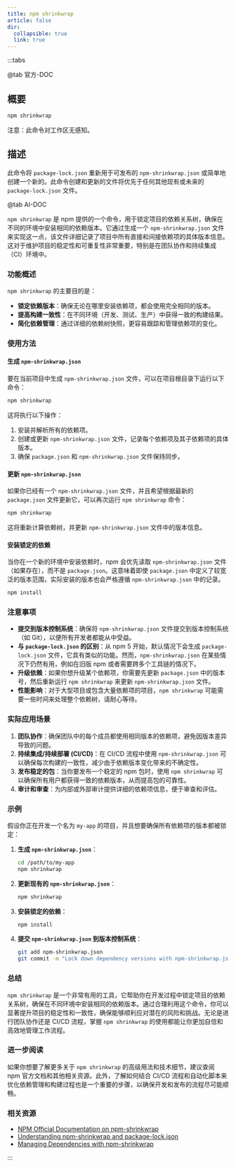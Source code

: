 ```yaml
---
title: npm shrinkwrap
article: false
dir:
  collapsible: true
  link: true
---
```


:::tabs

@tab 官方-DOC

## 概要



```bash
npm shrinkwrap
```

注意：此命令对工作区无感知。

## 描述

此命令将 `package-lock.json` 重新用于可发布的 `npm-shrinkwrap.json` 或简单地创建一个新的。此命令创建和更新的文件将优先于任何其他现有或未来的 `package-lock.json` 文件。

@tab AI-DOC

`npm shrinkwrap` 是 npm 提供的一个命令，用于锁定项目的依赖关系树，确保在不同的环境中安装相同的依赖版本。它通过生成一个 `npm-shrinkwrap.json` 文件来实现这一点，该文件详细记录了项目中所有直接和间接依赖项的具体版本信息。这对于维护项目的稳定性和可重复性非常重要，特别是在团队协作和持续集成（CI）环境中。

### 功能概述

`npm shrinkwrap` 的主要目的是：

- **锁定依赖版本**：确保无论在哪里安装依赖项，都会使用完全相同的版本。
- **提高构建一致性**：在不同环境（开发、测试、生产）中获得一致的构建结果。
- **简化依赖管理**：通过详细的依赖树快照，更容易跟踪和管理依赖项的变化。

### 使用方法

#### 生成 `npm-shrinkwrap.json`

要在当前项目中生成 `npm-shrinkwrap.json` 文件，可以在项目根目录下运行以下命令：

```bash
npm shrinkwrap
```

这将执行以下操作：

1. 安装并解析所有的依赖项。
2. 创建或更新 `npm-shrinkwrap.json` 文件，记录每个依赖项及其子依赖项的具体版本。
3. 确保 `package.json` 和 `npm-shrinkwrap.json` 文件保持同步。

#### 更新 `npm-shrinkwrap.json`

如果你已经有一个 `npm-shrinkwrap.json` 文件，并且希望根据最新的 `package.json` 文件更新它，可以再次运行 `npm shrinkwrap` 命令：

```bash
npm shrinkwrap
```

这将重新计算依赖树，并更新 `npm-shrinkwrap.json` 文件中的版本信息。

#### 安装锁定的依赖

当你在一个新的环境中安装依赖时，npm 会优先读取 `npm-shrinkwrap.json` 文件（如果存在），而不是 `package.json`。这意味着即使 `package.json` 中定义了较宽泛的版本范围，实际安装的版本也会严格遵循 `npm-shrinkwrap.json` 中的记录。

```bash
npm install
```

### 注意事项

- **提交到版本控制系统**：确保将 `npm-shrinkwrap.json` 文件提交到版本控制系统（如 Git），以便所有开发者都能从中受益。
- **与 `package-lock.json` 的区别**：从 npm 5 开始，默认情况下会生成 `package-lock.json` 文件，它具有类似的功能。然而，`npm-shrinkwrap.json` 在某些情况下仍然有用，例如在旧版 npm 或者需要跨多个工具链的情况下。
- **升级依赖**：如果你想升级某个依赖项，你需要先更新 `package.json` 中的版本号，然后重新运行 `npm shrinkwrap` 来更新 `npm-shrinkwrap.json` 文件。
- **性能影响**：对于大型项目或包含大量依赖项的项目，`npm shrinkwrap` 可能需要一些时间来处理整个依赖树，请耐心等待。

### 实际应用场景

1. **团队协作**：确保团队中的每个成员都使用相同版本的依赖项，避免因版本差异导致的问题。
2. **持续集成/持续部署 (CI/CD)**：在 CI/CD 流程中使用 `npm-shrinkwrap.json` 可以确保每次构建的一致性，减少由于依赖版本变化带来的不确定性。
3. **发布稳定的包**：当你要发布一个稳定的 npm 包时，使用 `npm shrinkwrap` 可以确保所有用户都获得一致的依赖版本，从而提高包的可靠性。
4. **审计和审查**：为内部或外部审计提供详细的依赖项信息，便于审查和评估。

### 示例

假设你正在开发一个名为 `my-app` 的项目，并且想要确保所有依赖项的版本都被锁定：

1. **生成 `npm-shrinkwrap.json`**：
   ```bash
   cd /path/to/my-app
   npm shrinkwrap
   ```

2. **更新现有的 `npm-shrinkwrap.json`**：
   ```bash
   npm shrinkwrap
   ```

3. **安装锁定的依赖**：
   ```bash
   npm install
   ```

4. **提交 `npm-shrinkwrap.json` 到版本控制系统**：
   ```bash
   git add npm-shrinkwrap.json
   git commit -m "Lock down dependency versions with npm-shrinkwrap.json"
   ```

### 总结

`npm shrinkwrap` 是一个非常有用的工具，它帮助你在开发过程中锁定项目的依赖关系树，确保在不同环境中安装相同的依赖版本。通过合理利用这个命令，你可以显著提升项目的稳定性和一致性，确保能够顺利应对潜在的风险和挑战。无论是进行团队协作还是 CI/CD 流程，掌握 `npm shrinkwrap` 的使用都能让你更加自信和高效地管理工作流程。

### 进一步阅读

如果你想要了解更多关于 `npm shrinkwrap` 的高级用法和技术细节，建议查阅 npm 官方文档和其他相关资源。此外，了解如何结合 CI/CD 流程和自动化脚本来优化依赖管理和构建过程也是一个重要的步骤，以确保开发和发布的流程尽可能顺畅。

### 相关资源

- [NPM Official Documentation on npm-shrinkwrap](https://docs.npmjs.com/cli/v8/commands/npm-shrinkwrap)
- [Understanding npm-shrinkwrap and package-lock.json](https://blog.logrocket.com/understanding-npm-shrinkwrap-package-lock-json/)
- [Managing Dependencies with npm-shrinkwrap](https://www.freecodecamp.org/news/managing-dependencies-with-npm-shrinkwrap/)

:::
